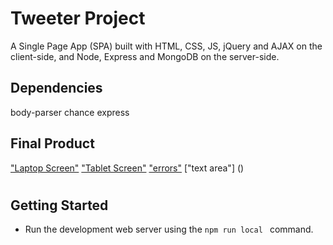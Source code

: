 # Tweeter Project

A Single Page App (SPA) built with HTML, CSS, JS, jQuery and AJAX on the client-side, and Node, Express and MongoDB on the server-side.

## Dependencies

body-parser
chance
express

## Final Product

["Laptop Screen"]()
["Tablet Screen"]()
["errors"]()
["text area"] ()

#
## Getting Started

- Run the development web server using the `npm run local ` command.


